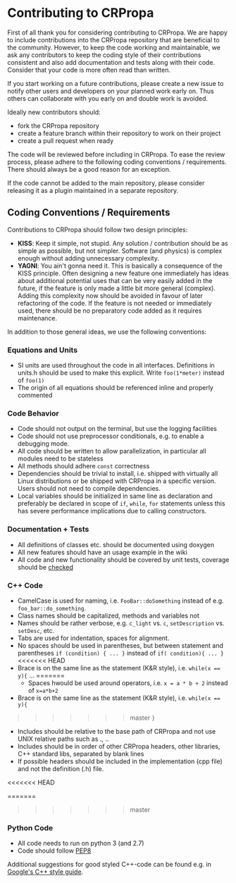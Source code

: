 # Contributing to CRPropa
First of all thank you for considering contributing to CRPropa. We are happy to
include contributions into the CRPropa repository that are beneficial to the
community. However, to keep the code working and maintainable, we ask any
contributors to keep the coding style of their contributions consistent and
also add documentation and tests along with their code. Consider that your code
is more often read than written.

If you start working on a future contributions, please create a new issue to
notify other users and developers on your planned work early on. Thus others
can collaborate with you early on and double work is avoided.

Ideally new contributors should:

  * fork the CRPropa repository
  * create a feature branch within their repository to work on their project
  * create a pull request when ready

The code will be reviewed before including in CRPropa. To ease the review
process, please adhere to the following coding conventions / requirements.
There should always be a good reason for an exception.

If the code cannot be added to the main repository, please consider releasing
it as a plugin maintained in a separate repository.

## Coding Conventions / Requirements
Contributions to CRPropa should follow two design principles:

  * **KISS**: Keep it simple, not stupid. Any solution / contribution should be
	  as simple as possible, but not simpler. Software (and physics) is complex
		enough without adding unnecessary complexity.
  * **YAGNI**:  You ain't gonna need it. This is basically a consequence of the
    KISS principle. Often designing a new feature one immediately has ideas about
    additional potential uses that can be very easily added in the future, if the
    feature is only made a little bit more general (complex). Adding this
    complexity now should be avoided in favour of later refactoring of the code.
    If the feature is not needed or immediately used, there should be no
    preparatory code added as it requires maintenance. 

In addition to those general ideas, we use the following conventions:

### Equations and Units
  * SI units are used throughout the code in all interfaces. Definitions in
    units.h should be used to make this explicit. Write `foo(1*meter)` instead of
    `foo(1)`
  * The origin of all equations should be referenced inline and properly
    commented

### Code Behavior
  * Code should not output on the terminal, but use the logging facilities
  * Code should not use preprocessor conditionals, e.g. to enable a debugging
    mode.
  * All code should be written to allow parallelization, in particular all
    modules need to be stateless
  * All methods should adhere `const` correctness
  * Dependencies should be trivial to install, i.e. shipped with virtually all
    Linux distributions or be shipped with CRPropa in a specific version.  Users
    should not need to compile dependencies.
  * Local variables should be initialized in same line as declaration and
    preferably be declared in scope of `if`, `while`, `for` statements unless
    this has severe performance implications due to calling constructors.

### Documentation + Tests
  * All definitions of classes etc. should be documented using doxygen
  * All new features should have an usage example in the wiki
  * All code and new functionality should be covered by unit tests, coverage
    should be [checked](https://github.com/CRPropa/CRPropa3/wiki/Code-Coverage)

### C++ Code
  * CamelCase is used for naming, i.e. `FooBar::doSomething` instead of e.g.
    `foo_bar::do_something`.
  * Class names should be capitalized, methods and variables not
  * Names should be rather verbose, e.g. `c_light` vs. `c`, `setDescription` vs.
    `setDesc`, etc.
  * Tabs are used for indentation, spaces for alignment.
  * No spaces should be used in parentheses, but between statement and
    parentheses `if (condition) { ... }` instead of `if( condition){ ... }`
<<<<<<< HEAD
  * Brace is on the same line as the statement (K&R style), i.e.
    `while(x == y){`
			...
=======
	* Spaces hwould be used around operators, i.e. `x = a * b + 2` instead of
		`x=a*b+2`
  * Brace is on the same line as the statement (K&R style), i.e.
    `while(x == y){`

>>>>>>> master
    `}`
  * Includes should be relative to the base path of CRPropa and not use UNIX
    relative paths such as ., ..
  * Includes should be in order of
    other CRPropa headers, other libraries, C++ standard libs, separated by blank
    lines
  * If possible headers should be included in the implementation (cpp file) and not the definition (.h) file.

<<<<<<< HEAD

=======
>>>>>>> master
### Python Code
  * All code needs to run on python 3 (and 2.7)
  * Code should follow [PEP8](https://www.python.org/dev/peps/pep-0008/)

Additional suggestions for good styled C++-code can be found e.g. in [Google's
C++ style guide](https://google.github.io/styleguide/cppguide.html).
